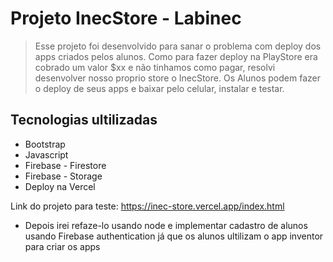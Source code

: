 # Projeto InecStore - Labinec

> Esse projeto foi desenvolvido para sanar o problema com deploy dos apps criados pelos alunos.
> Como para fazer deploy na PlayStore era cobrado um valor $xx e não tinhamos como pagar, resolvi desenvolver nosso proprio store o InecStore.
> Os Alunos podem fazer o deploy de seus apps e baixar pelo celular, instalar e testar.

## Tecnologias ultilizadas

 - Bootstrap
 - Javascript 
 - Firebase - Firestore
 - Firebase - Storage
 - Deploy na Vercel
 
 Link do projeto para teste: https://inec-store.vercel.app/index.html
 
 - Depois irei refaze-lo usando node e implementar cadastro de alunos usando Firebase authentication já que os alunos ultilizam o app inventor para criar os apps

